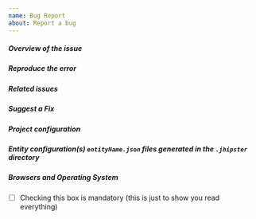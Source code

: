 ```yaml
---
name: Bug Report
about: Report a bug
---
```


##### **Overview of the issue**

<!-- Explain the bug, if an error is being thrown a stack trace helps -->

##### **Reproduce the error**

<!-- For bug reports, an unambiguous set of steps to reproduce the error -->

##### **Related issues**

<!-- Has a similar issue been reported before? Please search both closed & open issues -->

##### **Suggest a Fix**

<!-- If you can't fix the bug yourself, perhaps you can point to what might be
  causing the problem (line of code or commit) -->

##### **Project configuration**

<!--
To provide all information we need, you should run `mhipster info` or `jhipster info` in the project root folder, and
copy/paste the result here.
The `.yo-rc.json` file generated in the root folder is mandatory for bug reports. This will help us to replicate the scenario.
You should remove any sensitive information like the rememberMe key or the jwtSecretKey key.
---
If you have a JDL please wrap it in below structure
  <details>
  <summary>JDL definitions</summary>
  <pre>
     JDL content here
  </pre>
  </details>
-->

##### **Entity configuration(s) `entityName.json` files generated in the `.jhipster` directory**

<!--
If the error is during an entity creation or associated with a specific entity.
If you are using JDL, please share that configuration as well.
-->

##### **Browsers and Operating System**

<!-- What OS are you on? is this a problem with all browsers or only IE8? -->

-   [ ] Checking this box is mandatory (this is just to show you read everything)

